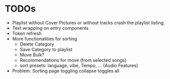 # TODOs

- Playlist without Cover Pictures or without tracks crash the playlist listing.
- Text wrapping on entry components
- Token refresh
- More functionalities for sorting
  - Delete Category
  - Save Category to playlist
  - Move Bulk?
  - Recommendations for move (from selected songs)
  - sort presets: language, vibe, Tempo, ... (Audio Features)
- Problem: Sorting page toggling collapse toggles all
